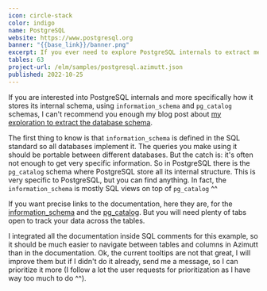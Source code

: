 ```yaml
---
icon: circle-stack
color: indigo
name: PostgreSQL
website: https://www.postgresql.org
banner: "{{base_link}}/banner.png"
excerpt: If you ever need to explore PostgreSQL internals to extract metadata and automate things, this example is a must-have. It comes with all the tables from the schema storing database structure but also with build-in documentation and relations.
tables: 63
project-url: /elm/samples/postgresql.azimutt.json
published: 2022-10-25
---
```


If you are interested into PostgreSQL internals and more specifically how it stores its internal schema, using `information_schema` and `pg_catalog` schemas, I can't recommend you enough my blog post about [my exploration to extract the database schema](/blog/explore-postgresql-internals).

The first thing to know is that `information_schema` is defined in the SQL standard so all databases implement it. The queries you make using it should be portable between different databases. But the catch is: it's often not enough to get very specific information. So in PostgreSQL there is the `pg_catalog` schema where PostgreSQL store all its internal structure. This is very specific to PostgreSQL, but you can find anything. In fact, the `information_schema` is mostly SQL views on top of `pg_catalog` ^^

If you want precise links to the documentation, here they are, for the [information_schema](https://www.postgresql.org/docs/current/information-schema.html) and the [pg_catalog](https://www.postgresql.org/docs/current/catalogs.html). But you will need plenty of tabs open to track your data across the tables.

I integrated all the documentation inside SQL comments for this example, so it should be much easier to navigate between tables and columns in Azimutt than in the documentation. Ok, the current tooltips are not that great, I will improve them but if I didn't do it already, send me a message, so I can prioritize it more (I follow a lot the user requests for prioritization as I have way too much to do ^^).
